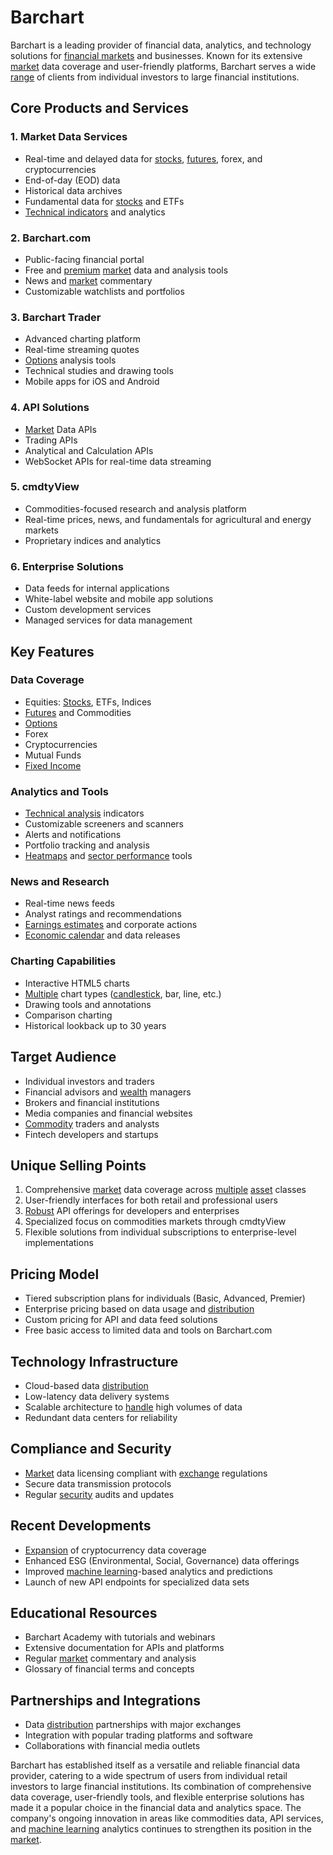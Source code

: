 # Barchart

Barchart is a leading provider of financial data, analytics, and technology solutions for [financial markets](../f/financial_market.md) and businesses. Known for its extensive [market](../m/market.md) data coverage and user-friendly platforms, Barchart serves a wide [range](../r/range.md) of clients from individual investors to large financial institutions.

## Core Products and Services

### 1. Market Data Services

- Real-time and delayed data for [stocks](../s/stock.md), [futures](../f/futures.md), forex, and cryptocurrencies
- End-of-day (EOD) data
- Historical data archives
- Fundamental data for [stocks](../s/stock.md) and ETFs
- [Technical indicators](../t/technical_indicators.md) and analytics

### 2. Barchart.com

- Public-facing financial portal
- Free and [premium](../p/premium.md) [market](../m/market.md) data and analysis tools
- News and [market](../m/market.md) commentary
- Customizable watchlists and portfolios

### 3. Barchart Trader

- Advanced charting platform
- Real-time streaming quotes
- [Options](../o/options.md) analysis tools
- Technical studies and drawing tools
- Mobile apps for iOS and Android

### 4. API Solutions

- [Market](../m/market.md) Data APIs
- Trading APIs
- Analytical and Calculation APIs
- WebSocket APIs for real-time data streaming

### 5. cmdtyView

- Commodities-focused research and analysis platform
- Real-time prices, news, and fundamentals for agricultural and energy markets
- Proprietary indices and analytics

### 6. Enterprise Solutions

- Data feeds for internal applications
- White-label website and mobile app solutions
- Custom development services
- Managed services for data management

## Key Features

### Data Coverage

- Equities: [Stocks](../s/stock.md), ETFs, Indices
- [Futures](../f/futures.md) and Commodities
- [Options](../o/options.md)
- Forex
- Cryptocurrencies
- Mutual Funds
- [Fixed Income](../f/fixed_income.md)

### Analytics and Tools

- [Technical analysis](../t/technical_analysis.md) indicators
- Customizable screeners and scanners
- Alerts and notifications
- Portfolio tracking and analysis
- [Heatmaps](../h/heatmaps_in_trading.md) and [sector performance](../s/sector_performance.md) tools

### News and Research

- Real-time news feeds
- Analyst ratings and recommendations
- [Earnings estimates](../e/earnings_estimate.md) and corporate actions
- [Economic calendar](../e/economic_calendar.md) and data releases

### Charting Capabilities

- Interactive HTML5 charts
- [Multiple](../m/multiple.md) chart types ([candlestick](../c/candlestick.md), bar, line, etc.)
- Drawing tools and annotations
- Comparison charting
- Historical lookback up to 30 years

## Target Audience

- Individual investors and traders
- Financial advisors and [wealth](../w/wealth.md) managers
- Brokers and financial institutions
- Media companies and financial websites
- [Commodity](../c/commodity.md) traders and analysts
- Fintech developers and startups

## Unique Selling Points

1. Comprehensive [market](../m/market.md) data coverage across [multiple](../m/multiple.md) [asset](../a/asset.md) classes
2. User-friendly interfaces for both retail and professional users
3. [Robust](../r/robust.md) API offerings for developers and enterprises
4. Specialized focus on commodities markets through cmdtyView
5. Flexible solutions from individual subscriptions to enterprise-level implementations

## Pricing Model

- Tiered subscription plans for individuals (Basic, Advanced, Premier)
- Enterprise pricing based on data usage and [distribution](../d/distribution.md)
- Custom pricing for API and data feed solutions
- Free basic access to limited data and tools on Barchart.com

## Technology Infrastructure

- Cloud-based data [distribution](../d/distribution.md)
- Low-latency data delivery systems
- Scalable architecture to [handle](../h/handle.md) high volumes of data
- Redundant data centers for reliability

## Compliance and Security

- [Market](../m/market.md) data licensing compliant with [exchange](../e/exchange.md) regulations
- Secure data transmission protocols
- Regular [security](../s/security.md) audits and updates

## Recent Developments

- [Expansion](../e/expansion.md) of cryptocurrency data coverage
- Enhanced ESG (Environmental, Social, Governance) data offerings
- Improved [machine learning](../m/machine_learning.md)-based analytics and predictions
- Launch of new API endpoints for specialized data sets

## Educational Resources

- Barchart Academy with tutorials and webinars
- Extensive documentation for APIs and platforms
- Regular [market](../m/market.md) commentary and analysis
- Glossary of financial terms and concepts

## Partnerships and Integrations

- Data [distribution](../d/distribution.md) partnerships with major exchanges
- Integration with popular trading platforms and software
- Collaborations with financial media outlets

Barchart has established itself as a versatile and reliable financial data provider, catering to a wide spectrum of users from individual retail investors to large financial institutions. Its combination of comprehensive data coverage, user-friendly tools, and flexible enterprise solutions has made it a popular choice in the financial data and analytics space. The company's ongoing innovation in areas like commodities data, API services, and [machine learning](../m/machine_learning.md) analytics continues to strengthen its position in the [market](../m/market.md).